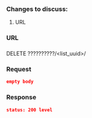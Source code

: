 ### Changes to discuss:

1. URL

### URL

### 

DELETE ??????????/\<list\_uuid\>/

### Request

```json
empty body
```

### Response

```json
status: 200 level
```

